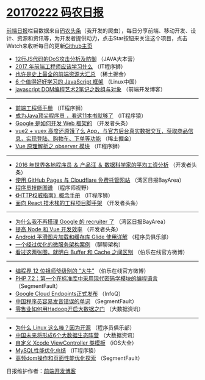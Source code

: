 # [20170222 码农日报](22.md)

[前端日报](http://caibaojian.com/c/news)栏目数据来自[码农头条](http://hao.caibaojian.com/)（我开发的爬虫），每日分享前端、移动开发、设计、资源和资讯等，为开发者提供动力，点击Star按钮来关注这个项目，点击Watch来收听每日的更新[Github主页](https://github.com/kujian/frontendDaily)
* [12行JS代码的DoS攻击分析及防御](http://hao.caibaojian.com/27185.html) （JAVA大本营）
* [2017 年前端工程师应该学习什么](http://hao.caibaojian.com/27237.html) （IT程序狮）
* [也许是史上最全的前端资源大汇总](http://hao.caibaojian.com/27255.html) （稀土掘金）
* [6 个值得好好学习的 JavaScript 框架](http://hao.caibaojian.com/27167.html) （Linux中国）
* [javascript DOM编程艺术2笔记之数组与对象](http://hao.caibaojian.com/27243.html) （前端开发博客）

***
* [前端工程师手册](http://hao.caibaojian.com/27240.html) （IT程序狮）
* [成为Java顶尖程序员 ，看这11本书就够了](http://hao.caibaojian.com/27203.html) （IT程序猿）
* [Google 是如何开发 Web 框架的](http://hao.caibaojian.com/27198.html) （开发者头条）
* [vue2 + vuex 高度还原饿了么 App，与官方后台真实数据交互，获取商品信息，实现登陆、购物车、下单等功能](http://hao.caibaojian.com/27254.html) （稀土掘金）
* [Vue 原理解析之 observer 模块](http://hao.caibaojian.com/27238.html) （IT程序狮）

***
* [2016 年世界各地程序员 ＆ 产品汪 ＆ 数据科学家的平均工资分析](http://hao.caibaojian.com/27195.html) （开发者头条）
* [使用 GitHub Pages 与 Cloudflare 免费托管网站](http://hao.caibaojian.com/27163.html) （湾区日报BayArea）
* [程序员技能图谱](http://hao.caibaojian.com/27223.html) （程序师视野）
* [《HTTP权威指南》概念手册](http://hao.caibaojian.com/27239.html) （IT程序狮）
* [面向 React 技术栈的工程项目脚手架](http://hao.caibaojian.com/27262.html) （开发者头条）

***
* [为什么我不再搭理 Google 的 recruiter 了](http://hao.caibaojian.com/27165.html) （湾区日报BayArea）
* [提高 Node 和 Vue 开发效率](http://hao.caibaojian.com/27264.html) （开发者头条）
* [Android 平滑图片加载和缓存库 Glide 使用详解](http://hao.caibaojian.com/27188.html) （程序员俱乐部）
* [一个经过优化的微服务架构案例](http://hao.caibaojian.com/27171.html) （聊聊架构）
* [看过这两张图，就明白 Buffer 和 Cache 之间区别](http://hao.caibaojian.com/27257.html) （伯乐在线官方微博）

***
* [编程界 12 位祖师爷级别的 “大牛”](http://hao.caibaojian.com/27258.html) （伯乐在线官方微博）
* [PHP 7.2：第一个在标准库中采用现代密码学模块的编程语言](http://hao.caibaojian.com/27219.html) （SegmentFault）
* [Google Cloud Endpoints正式发布](http://hao.caibaojian.com/27154.html) （InfoQ）
* [中国程序员容易发音错误的单词](http://hao.caibaojian.com/27221.html) （SegmentFault）
* [零售业如何用Hadoop开启大数据之门](http://hao.caibaojian.com/27232.html) （大数据资讯）

***
* [为什么 Linux 这么棒？因为开源](http://hao.caibaojian.com/27189.html) （程序员俱乐部）
* [中国未来将形成6个大数据生态阵营](http://hao.caibaojian.com/27233.html) （大数据资讯）
* [自定义 Xcode ViewController 类模板](http://hao.caibaojian.com/27159.html) （iOS大全）
* [MySQL性能优化总结](http://hao.caibaojian.com/27204.html) （IT程序猿）
* [高频dom操作和页面性能优化探索](http://hao.caibaojian.com/27217.html) （SegmentFault）

日报维护作者：[前端开发博客](http://caibaojian.com/) 